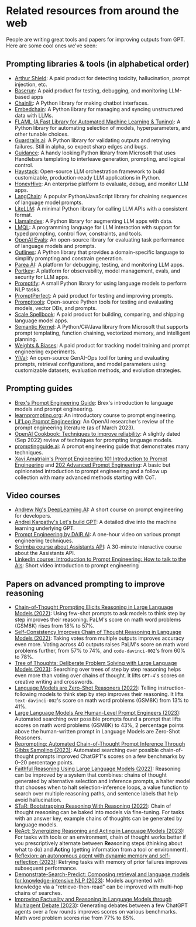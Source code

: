 # Related resources from around the web

People are writing great tools and papers for improving outputs from GPT. Here are some cool ones we've seen:

## Prompting libraries & tools (in alphabetical order)

- [Arthur Shield](https://www.arthur.ai/get-started): A paid product for detecting toxicity, hallucination, prompt injection, etc.
- [Baserun](https://baserun.ai/): A paid product for testing, debugging, and monitoring LLM-based apps
- [Chainlit](https://docs.chainlit.io/overview): A Python library for making chatbot interfaces.
- [Embedchain](https://github.com/embedchain/embedchain): A Python library for managing and syncing unstructured data with LLMs.
- [FLAML (A Fast Library for Automated Machine Learning & Tuning)](https://microsoft.github.io/FLAML/docs/Getting-Started/): A Python library for automating selection of models, hyperparameters, and other tunable choices.
- [Guardrails.ai](https://shreyar.github.io/guardrails/): A Python library for validating outputs and retrying failures. Still in alpha, so expect sharp edges and bugs.
- [Guidance](https://github.com/microsoft/guidance): A handy looking Python library from Microsoft that uses Handlebars templating to interleave generation, prompting, and logical control.
- [Haystack](https://github.com/deepset-ai/haystack): Open-source LLM orchestration framework to build customizable, production-ready LLM applications in Python.
- [HoneyHive](https://honeyhive.ai): An enterprise platform to evaluate, debug, and monitor LLM apps.
- [LangChain](https://github.com/hwchase17/langchain): A popular Python/JavaScript library for chaining sequences of language model prompts.
- [LiteLLM](https://github.com/BerriAI/litellm): A minimal Python library for calling LLM APIs with a consistent format.
- [LlamaIndex](https://github.com/jerryjliu/llama_index): A Python library for augmenting LLM apps with data.
- [LMQL](https://lmql.ai): A programming language for LLM interaction with support for typed prompting, control flow, constraints, and tools.
- [OpenAI Evals](https://github.com/openai/evals): An open-source library for evaluating task performance of language models and prompts.
- [Outlines](https://github.com/normal-computing/outlines): A Python library that provides a domain-specific language to simplify prompting and constrain generation.
- [Parea AI](https://www.parea.ai): A platform for debugging, testing, and monitoring LLM apps.
- [Portkey](https://portkey.ai/): A platform for observability, model management, evals, and security for LLM apps.
- [Promptify](https://github.com/promptslab/Promptify): A small Python library for using language models to perform NLP tasks.
- [PromptPerfect](https://promptperfect.jina.ai/prompts): A paid product for testing and improving prompts.
- [Prompttools](https://github.com/hegelai/prompttools): Open-source Python tools for testing and evaluating models, vector DBs, and prompts.
- [Scale Spellbook](https://scale.com/spellbook): A paid product for building, comparing, and shipping language model apps.
- [Semantic Kernel](https://github.com/microsoft/semantic-kernel): A Python/C#/Java library from Microsoft that supports prompt templating, function chaining, vectorized memory, and intelligent planning.
- [Weights & Biases](https://wandb.ai/site/solutions/llmops): A paid product for tracking model training and prompt engineering experiments.
- [YiVal](https://github.com/YiVal/YiVal): An open-source GenAI-Ops tool for tuning and evaluating prompts, retrieval configurations, and model parameters using customizable datasets, evaluation methods, and evolution strategies.

## Prompting guides

- [Brex's Prompt Engineering Guide](https://github.com/brexhq/prompt-engineering): Brex's introduction to language models and prompt engineering.
- [learnprompting.org](https://learnprompting.org/): An introductory course to prompt engineering.
- [Lil'Log Prompt Engineering](https://lilianweng.github.io/posts/2023-03-15-prompt-engineering/): An OpenAI researcher's review of the prompt engineering literature (as of March 2023).
- [OpenAI Cookbook: Techniques to improve reliability](https://cookbook.openai.com/articles/techniques_to_improve_reliability): A slightly dated (Sep 2022) review of techniques for prompting language models.
- [promptingguide.ai](https://www.promptingguide.ai/): A prompt engineering guide that demonstrates many techniques.
- [Xavi Amatriain's Prompt Engineering 101 Introduction to Prompt Engineering](https://amatriain.net/blog/PromptEngineering) and [202 Advanced Prompt Engineering](https://amatriain.net/blog/prompt201): A basic but opinionated introduction to prompt engineering and a follow up collection with many advanced methods starting with CoT.   

## Video courses

- [Andrew Ng's DeepLearning.AI](https://www.deeplearning.ai/short-courses/chatgpt-prompt-engineering-for-developers/): A short course on prompt engineering for developers.
- [Andrej Karpathy's Let's build GPT](https://www.youtube.com/watch?v=kCc8FmEb1nY): A detailed dive into the machine learning underlying GPT.
- [Prompt Engineering by DAIR.AI](https://www.youtube.com/watch?v=dOxUroR57xs): A one-hour video on various prompt engineering techniques.
- [Scrimba course about Assistants API](https://scrimba.com/learn/openaiassistants): A 30-minute interactive course about the Assistants API.
- [LinkedIn course: Introduction to Prompt Engineering: How to talk to the AIs](https://www.linkedin.com/learning/prompt-engineering-how-to-talk-to-the-ais/talking-to-the-ais?u=0): Short video introduction to prompt engineering


## Papers on advanced prompting to improve reasoning

- [Chain-of-Thought Prompting Elicits Reasoning in Large Language Models (2022)](https://arxiv.org/abs/2201.11903): Using few-shot prompts to ask models to think step by step improves their reasoning. PaLM's score on math word problems (GSM8K) rises from 18% to 57%.
- [Self-Consistency Improves Chain of Thought Reasoning in Language Models (2022)](https://arxiv.org/abs/2203.11171): Taking votes from multiple outputs improves accuracy even more. Voting across 40 outputs raises PaLM's score on math word problems further, from 57% to 74%, and `code-davinci-002`'s from 60% to 78%.
- [Tree of Thoughts: Deliberate Problem Solving with Large Language Models (2023)](https://arxiv.org/abs/2305.10601): Searching over trees of step by step reasoning helps even more than voting over chains of thought. It lifts `GPT-4`'s scores on creative writing and crosswords.
- [Language Models are Zero-Shot Reasoners (2022)](https://arxiv.org/abs/2205.11916): Telling instruction-following models to think step by step improves their reasoning. It lifts `text-davinci-002`'s score on math word problems (GSM8K) from 13% to 41%.
- [Large Language Models Are Human-Level Prompt Engineers (2023)](https://arxiv.org/abs/2211.01910): Automated searching over possible prompts found a prompt that lifts scores on math word problems (GSM8K) to 43%, 2 percentage points above the human-written prompt in Language Models are Zero-Shot Reasoners.
- [Reprompting: Automated Chain-of-Thought Prompt Inference Through Gibbs Sampling (2023)](https://arxiv.org/abs/2305.09993): Automated searching over possible chain-of-thought prompts improved ChatGPT's scores on a few benchmarks by 0–20 percentage points.
- [Faithful Reasoning Using Large Language Models (2022)](https://arxiv.org/abs/2208.14271): Reasoning can be improved by a system that combines: chains of thought generated by alternative selection and inference prompts, a halter model that chooses when to halt selection-inference loops, a value function to search over multiple reasoning paths, and sentence labels that help avoid hallucination.
- [STaR: Bootstrapping Reasoning With Reasoning (2022)](https://arxiv.org/abs/2203.14465): Chain of thought reasoning can be baked into models via fine-tuning. For tasks with an answer key, example chains of thoughts can be generated by language models.
- [ReAct: Synergizing Reasoning and Acting in Language Models (2023)](https://arxiv.org/abs/2210.03629): For tasks with tools or an environment, chain of thought works better if you prescriptively alternate between **Re**asoning steps (thinking about what to do) and **Act**ing (getting information from a tool or environment).
- [Reflexion: an autonomous agent with dynamic memory and self-reflection (2023)](https://arxiv.org/abs/2303.11366): Retrying tasks with memory of prior failures improves subsequent performance.
- [Demonstrate-Search-Predict: Composing retrieval and language models for knowledge-intensive NLP (2023)](https://arxiv.org/abs/2212.14024): Models augmented with knowledge via a "retrieve-then-read" can be improved with multi-hop chains of searches.
- [Improving Factuality and Reasoning in Language Models through Multiagent Debate (2023)](https://arxiv.org/abs/2305.14325): Generating debates between a few ChatGPT agents over a few rounds improves scores on various benchmarks. Math word problem scores rise from 77% to 85%.
